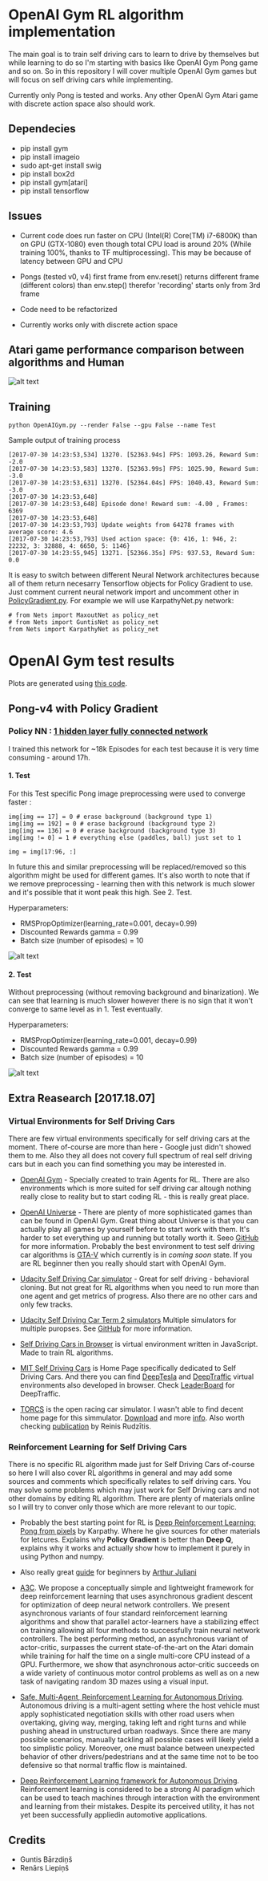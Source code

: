 # OpenAI Gym RL algorithm implementation

The main goal is to train self driving cars to learn to drive by themselves but while learning to do so I'm starting with basics like OpenAI Gym Pong game and so on. So in this repository I will cover multiple OpenAI Gym games but will focus on self driving cars while implementing.

Currently only Pong is tested and works. Any other OpenAI Gym Atari game with discrete action space also should work.

[//]: # (Image References)

[image1]: ./Images/atari_game_performance.png "Atari game performance compare"
[image2]: ./Images/pong_pg_results.png "Pong Policy Gradient Results"
[image3]: ./Images/pong_pg_results_without_preprocessing.png "Pong Policy Gradient Results without Preprocessing"

## Dependecies

* pip install gym
* pip install imageio
* sudo apt-get install swig
* pip install box2d
* pip install gym[atari]
* pip install tensorflow

## Issues

* Current code does run faster on CPU (Intel(R) Core(TM) i7-6800K) than on GPU (GTX-1080) even though total CPU load is around 20% (While training 100%, thanks to TF multiprocessing). This may be because of latency between GPU and CPU

* Pongs (tested v0, v4) first frame from env.reset() returns different frame (different colors) than env.step() therefor 'recording' starts only from 3rd frame

* Code need to be refactorized

* Currently works only with discrete action space

## Atari game performance comparison between algorithms and Human

![alt text][image1]

## Training

`python OpenAIGym.py --render False --gpu False --name Test`

Sample output of training process

```
[2017-07-30 14:23:53,534] 13270. [52363.94s] FPS: 1093.26, Reward Sum: -2.0
[2017-07-30 14:23:53,583] 13270. [52363.99s] FPS: 1025.90, Reward Sum: -3.0
[2017-07-30 14:23:53,631] 13270. [52364.04s] FPS: 1040.43, Reward Sum: -3.0
[2017-07-30 14:23:53,648] 
[2017-07-30 14:23:53,648] Episode done! Reward sum: -4.00 , Frames: 6369
[2017-07-30 14:23:53,648] 
[2017-07-30 14:23:53,793] Update weights from 64278 frames with average score: 4.6
[2017-07-30 14:23:53,793] Used action space: {0: 416, 1: 946, 2: 22232, 3: 32888, 4: 6650, 5: 1146}
[2017-07-30 14:23:55,945] 13271. [52366.35s] FPS: 937.53, Reward Sum: 0.0
```

It is easy to switch between different Neural Network architectures because all of them return necesarry Tensorflow objects for Policy Gradient to use. Just comment current neural network import and uncomment other in [PolicyGradient.py](./PolicyGradient.py). For example we will use KarpathyNet.py network:

```
# from Nets import MaxoutNet as policy_net
# from Nets import GuntisNet as policy_net
from Nets import KarpathyNet as policy_net
```

# OpenAI Gym test results

Plots are generated using [this code](./PlayGround.ipynb).

## Pong-v4 with Policy Gradient

### Policy NN : [1 hidden layer fully connected network](./Nets/KarpathyNet.py)

I trained this network for ~18k Episodes for each test because it is very time consuming - around 17h.

#### 1. Test

For this Test specific Pong image preprocessing were used to converge faster :

```
img[img == 17] = 0 # erase background (background type 1)
img[img == 192] = 0 # erase background (background type 2)
img[img == 136] = 0 # erase background (background type 3)
img[img != 0] = 1 # everything else (paddles, ball) just set to 1

img = img[17:96, :]
```

In future this and similar preprocessing will be replaced/removed so this algorithm might be used for different games. It's also worth to note that if we remove preprocessing - learning then with this network is much slower and it's possible that it wont peak this high. See 2. Test.

Hyperparameters:

* RMSPropOptimizer(learning_rate=0.001, decay=0.99)
* Discounted Rewards gamma = 0.99
* Batch size (number of episodes) = 10

![alt text][image2]

#### 2. Test

Without preprocessing (without removing background and binarization). We can see that learning is much slower however there is no sign that it won't converge to same level as in 1. Test eventually.

Hyperparameters:

* RMSPropOptimizer(learning_rate=0.001, decay=0.99)
* Discounted Rewards gamma = 0.99
* Batch size (number of episodes) = 10

![alt text][image3]

## Extra Reasearch [2017.18.07]

### Virtual Environments for Self Driving Cars

There are few virtual environments specifically for self driving cars at the moment. There of-course are more than here - Google just didn't showed them to me. Also they all does not covery full spectrum of real self driving cars but in each you can find something you may be interested in.

* [OpenAI Gym](https://gym.openai.com/) - Specially created to train Agents for RL. There are also environments which is more suited for self driving car altough nothing really close to reality but to start coding RL - this is really great place.

* [OpenAI Universe](https://gym.openai.com/) - There are plenty of more sophisticated games than can be found in OpenAI Gym. Great thing about Universe is that you can actually play all games by yourself before to start work with them. It's harder to set everything up and running but totally worth it. Seeo [GitHub](https://github.com/openai/universe) for more information. Probably the best environment to test self driving car algorithms is [GTA-V](https://universe.openai.com/envs/gtav.SaneDriving-v0) which currently is in *coming soon* state. If you are RL beginner then you really should start with OpenAI Gym.

* [Udacity Self Driving Car simulator](https://github.com/udacity/self-driving-car-sim) - Great for self driving - behavioral cloning. But not great for RL algorithms when you need to run more than one agent and get metrics of progress. Also there are no other cars and only few tracks.

* [Udacity Self Driving Car Term 2 simulators](https://github.com/udacity/self-driving-car-sim/releases) Multiple simulators for multiple puropses. See [GitHub](https://github.com/udacity/self-driving-car-sim) for more information.

* [Self Driving Cars in Browser](http://janhuenermann.com/projects/learning-to-drive) is virtual environment written in JavaScript. Made to train RL algorithms.

* [MIT Self Driving Cars](http://selfdrivingcars.mit.edu/) is Home Page specifically dedicated to Self Driving Cars. And there you can find [DeepTesla](http://selfdrivingcars.mit.edu/deeptesla/) and [DeepTraffic](http://selfdrivingcars.mit.edu/deeptraffic/) virtual environments also developed in browser. Check [LeaderBoard](http://selfdrivingcars.mit.edu/leaderboard/) for DeepTraffic.

* [TORCS](https://en.wikipedia.org/wiki/TORCS) is the open racing car simulator. I wasn't able to find decent home page for this simmulator. [Download](https://sourceforge.net/projects/torcs/) and more [info](http://torcs.sourceforge.net/). Also worth checking [publication](http://personal.ee.surrey.ac.uk/Personal/N.Pugeault/projects/RRUDZITS_LEARNING_AUTONOMOUS_DRIVING_FINAL.pdf) by Reinis Rudzītis.

### Reinforcement Learning for Self Driving Cars

There is no specific RL algorithm made just for Self Driving Cars of-course so here I will also cover RL algorithms in general and may add some sources and comments which specifically relates to self driving cars. You may solve some problems which may just work for Self Driving cars and not other domains by editing RL algorithm. There are plenty of materials online so I will try to conver only those which are more relevant to our topic.

* Probably the best starting point for RL is [Deep Reinforcement Learning: Pong from pixels](http://karpathy.github.io/2016/05/31/rl/) by Karpathy. Where he give sources for other materials for letcures. Explains why __Policy Gradient__ is better than __Deep Q__, explains why it works and actually show how to implement it purely in using Python and numpy.

* Also really great [guide](https://medium.com/emergent-future/simple-reinforcement-learning-with-tensorflow-part-0-q-learning-with-tables-and-neural-networks-d195264329d0) for beginners by [Arthur Juliani](https://medium.com/@awjuliani)

* [A3C](https://arxiv.org/abs/1602.01783). We propose a conceptually simple and lightweight framework for deep reinforcement learning that uses asynchronous gradient descent for optimization of deep neural network controllers. We present asynchronous variants of four standard reinforcement learning algorithms and show that parallel actor-learners have a stabilizing effect on training allowing all four methods to successfully train neural network controllers. The best performing method, an asynchronous variant of actor-critic, surpasses the current state-of-the-art on the Atari domain while training for half the time on a single multi-core CPU instead of a GPU. Furthermore, we show that asynchronous actor-critic succeeds on a wide variety of continuous motor control problems as well as on a new task of navigating random 3D mazes using a visual input.

* [Safe, Multi-Agent, Reinforcement Learning for Autonomous Driving](https://arxiv.org/abs/1610.03295v1). Autonomous driving is a multi-agent setting where the host vehicle must apply sophisticated negotiation skills with other road users when overtaking, giving way, merging, taking left and right turns and while pushing ahead in unstructured urban roadways. Since there are many possible scenarios, manually tackling all possible cases will likely yield a too simplistic policy. Moreover, one must balance between unexpected behavior of other drivers/pedestrians and at the same time not to be too defensive so that normal traffic flow is maintained.

* [Deep Reinforcement Learning framework for Autonomous Driving](https://arxiv.org/pdf/1704.02532.pdf). Reinforcement  learning  is  considered  to  be  a  strong  AI paradigm which can be used to teach machines through interaction with the environment and learning from their mistakes. Despite its perceived utility, it has not yet been successfully appliedin automotive applications.

## Credits

* Guntis Bārzdiņš
* Renārs Liepiņš